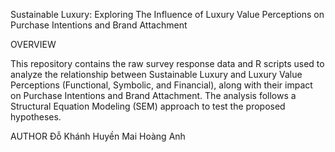 Sustainable Luxury: Exploring The Influence of Luxury Value Perceptions on Purchase Intentions and Brand Attachment

OVERVIEW

This repository contains the raw survey response data and R scripts used to analyze the relationship between Sustainable Luxury and Luxury Value Perceptions (Functional, Symbolic, and Financial), along with their impact on Purchase Intentions and Brand Attachment. The analysis follows a Structural Equation Modeling (SEM) approach to test the proposed hypotheses.

AUTHOR
Đỗ Khánh Huyền
Mai Hoàng Anh
